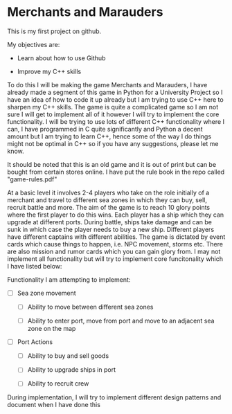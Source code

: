 # Merchants and Marauders

This is my first project on github.

My objectives are:

- Learn about how to use Github

- Improve my C++ skills

To do this I will be making the game Merchants and Marauders, I have already made a segment of this game in Python for a University Project so I have an idea of how to code it up already but I am trying to use C++ here to sharpen my C++ skills. The game is quite a complicated game so I am not sure I will get to implement all of it however I will try to implement the core functionality. I will be trying to use lots of different C++ functionality where I can, I have programmed in C quite significantly and Python a decent amount but I am trying to learn C++, hence some of the way I do things might not be optimal in C++ so if you have any suggestions, please let me know.

It should be noted that this is an old game and it is out of print but can be bought from certain stores online. I have put the rule book in the repo called "game-rules.pdf"

At  a basic level it involves 2-4 players who take on the role initially of a merchant and travel to different sea zones in which they can buy, sell, recruit battle and more. The aim of the game is to reach 10 glory points where the first player to do this wins. Each player has a ship which they can upgrade at different ports. During battle, ships take damage and can be sunk in which case the player needs to buy a new ship. Different players have different captains with different abilities. The game is dictated by event cards which cause things to happen, i.e. NPC movement, storms etc. There are also mission and rumor cards which you can gain glory from. I may not implement all functionality but will try to implement core funcitonality which I have listed below:



Functionality I am attempting to implement:

- [ ] Sea zone movement
  
  - [ ] Ability to move between different sea zones
  
  - [ ] Ability to enter port, move from port and move to an adjacent sea zone on the map

- [ ] Port Actions
  
  - [ ] Ability to buy and sell goods
  
  - [ ] Ability to upgrade ships in port
  
  - [ ] Ability to recruit crew



During implementation, I will try to implement different design patterns and document when I have done this
